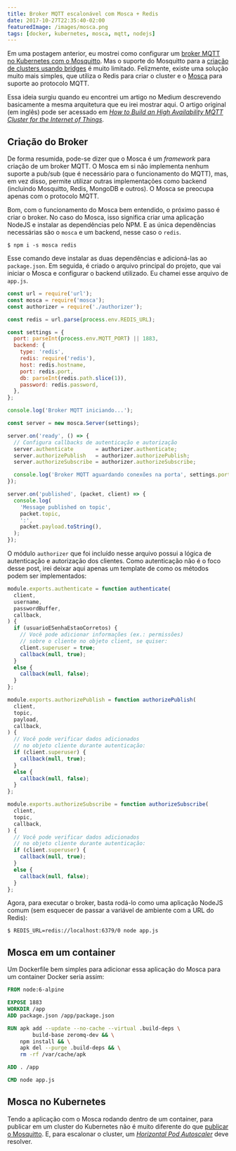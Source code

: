 ```yaml
---
title: Broker MQTT escalonável com Mosca + Redis
date: 2017-10-27T22:35:40-02:00
featuredImage: /images/mosca.png
tags: [docker, kubernetes, mosca, mqtt, nodejs]
---
```


Em uma postagem anterior, eu mostrei como configurar um [broker MQTT no Kubernetes
com o Mosquitto][post-mosquitto-k8s]. Mas o suporte do Mosquitto para a [criação
de clusters usando bridges][] é muito limitado. Felizmente, existe uma solução
muito mais simples, que utiliza o Redis para criar o cluster e o [Mosca][] para
suporte ao protocolo MQTT.

Essa ideia surgiu quando eu encontrei um artigo no Medium descrevendo basicamente
a mesma arquitetura que eu irei mostrar aqui. O artigo original (em inglês) pode
ser acessado em _[How to Build an High Availability MQTT Cluster for the Internet
of Things][medium-link]_.

## Criação do Broker

De forma resumida, pode-se dizer que o Mosca é um _framework_ para criação de um
broker MQTT. O Mosca em si não implementa nenhum suporte a pub/sub (que é
necessário para o funcionamento do MQTT), mas, em vez disso, permite utilizar
outras implementações como backend (incluindo Mosquitto, Redis, MongoDB e outros).
O Mosca se preocupa apenas com o protocolo MQTT.

Bom, com o funcionamento do Mosca bem entendido, o próximo passo é criar o broker.
No caso do Mosca, isso significa criar uma aplicação NodeJS e instalar as
dependências pelo NPM. E as única dependências necessárias são o `mosca` e um
backend, nesse caso o `redis`.

```
$ npm i -s mosca redis
```

Esse comando deve instalar as duas dependências e adicioná-las ao `package.json`.
Em seguida, é criado o arquivo principal do projeto, que vai iniciar o Mosca e
configurar o backend utilizado. Eu chamei esse arquivo de `app.js`.

```js
const url = require('url');
const mosca = require('mosca');
const authorizer = require('./authorizer');

const redis = url.parse(process.env.REDIS_URL);

const settings = {
  port: parseInt(process.env.MQTT_PORT) || 1883,
  backend: {
    type: 'redis',
    redis: require('redis'),
    host: redis.hostname,
    port: redis.port,
    db: parseInt(redis.path.slice(1)),
    password: redis.password,
  },
};

console.log('Broker MQTT iniciando...');

const server = new mosca.Server(settings);

server.on('ready', () => {
  // Configura callbacks de autenticação e autorização
  server.authenticate       = authorizer.authenticate;
  server.authorizePublish   = authorizer.authorizePublish;
  server.authorizeSubscribe = authorizer.authorizeSubscribe;

  console.log('Broker MQTT aguardando conexões na porta', settings.port);
});

server.on('published', (packet, client) => {
  console.log(
    'Message published on topic',
    packet.topic,
    ':',
    packet.payload.toString(),
  );
});
```

O módulo `authorizer` que foi incluído nesse arquivo possui a lógica de autenticação
e autorização dos clientes. Como autenticação não é o foco desse post, irei deixar
aqui apenas um template de como os métodos podem ser implementados:

```js
module.exports.authenticate = function authenticate(
  client,
  username,
  passwordBuffer,
  callback,
) {
  if (usuarioESenhaEstaoCorretos) {
    // Você pode adicionar informações (ex.: permissões)
    // sobre o cliente no objeto client, se quiser:
    client.superuser = true;
    callback(null, true);
  }
  else {
    callback(null, false);
  }
};

module.exports.authorizePublish = function authorizePublish(
  client,
  topic,
  payload,
  callback,
) {
  // Você pode verificar dados adicionados
  // no objeto cliente durante autenticação:
  if (client.superuser) {
    callback(null, true);
  }
  else {
    callback(null, false);
  }
};

module.exports.authorizeSubscribe = function authorizeSubscribe(
  client,
  topic,
  callback,
) {
  // Você pode verificar dados adicionados
  // no objeto cliente durante autenticação:
  if (client.superuser) {
    callback(null, true);
  }
  else {
    callback(null, false);
  }
};
```

Agora, para executar o broker, basta rodá-lo como uma aplicação NodeJS comum (sem
esquecer de passar a variável de ambiente com a URL do Redis):

```
$ REDIS_URL=redis://localhost:6379/0 node app.js
```

## Mosca em um container

Um Dockerfile bem simples para adicionar essa aplicação do Mosca para um container
Docker seria assim:

```dockerfile
FROM node:6-alpine

EXPOSE 1883
WORKDIR /app
ADD package.json /app/package.json

RUN apk add --update --no-cache --virtual .build-deps \
        build-base zeromq-dev && \
    npm install && \
    apk del --purge .build-deps && \
    rm -rf /var/cache/apk

ADD . /app

CMD node app.js
```

## Mosca no Kubernetes

Tendo a aplicação com o Mosca rodando dentro de um container, para publicar em um
cluster do Kubernetes não é muito diferente do que [publicar o Mosquitto][post-mosquitto-k8s].
E, para escalonar o cluster, um _[Horizontal Pod Autoscaler][]_ deve resolver.


[post-mosquitto-k8s]: /2017-09-22-deploy-do-mosquitto-com-autenticacao-no-kubernetes
[criação de clusters usando bridges]: https://stackoverflow.com/questions/36283197/mqtt-mosquitto-bridge-horizontal-scaling/36283565#36283565
[Mosca]: http://www.mosca.io
[medium-link]: https://medium.com/@lelylan/how-to-build-an-high-availability-mqtt-cluster-for-the-internet-of-things-8011a06bd000
[Horizontal Pod Autoscaler]: https://kubernetes.io/docs/tasks/run-application/horizontal-pod-autoscale-walkthrough/
